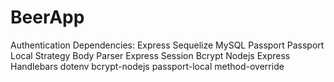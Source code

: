 # BeerApp

Authentication Dependencies:
Express
Sequelize
MySQL
Passport
Passport Local Strategy
Body Parser
Express Session
Bcrypt Nodejs
Express Handlebars
dotenv
bcrypt-nodejs
passport-local
method-override